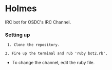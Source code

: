 # Holmes
IRC bot for OSDC's IRC Channel.

### Setting up

` 1. Clone the repository.`

` 2. Fire up the terminal and rub 'ruby bot2.rb'. `

* To change the channel, edit the ruby file.
